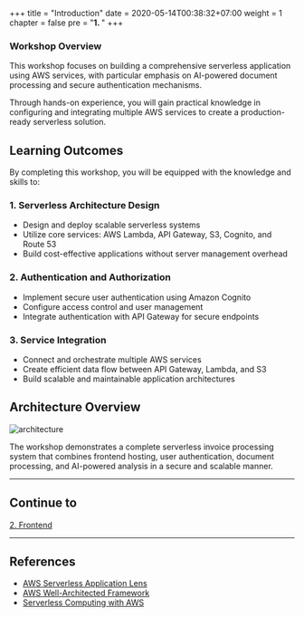 +++
title = "Introduction"
date = 2020-05-14T00:38:32+07:00
weight = 1
chapter = false
pre = "<b>1. </b>"
+++

### Workshop Overview

This workshop focuses on building a comprehensive serverless application using AWS services, with particular emphasis on AI-powered document processing and secure authentication mechanisms.

Through hands-on experience, you will gain practical knowledge in configuring and integrating multiple AWS services to create a production-ready serverless solution.

## Learning Outcomes

By completing this workshop, you will be equipped with the knowledge and skills to:

### 1. Serverless Architecture Design
- Design and deploy scalable serverless systems
- Utilize core services: AWS Lambda, API Gateway, S3, Cognito, and Route 53
- Build cost-effective applications without server management overhead

### 2. Authentication and Authorization
- Implement secure user authentication using Amazon Cognito
- Configure access control and user management
- Integrate authentication with API Gateway for secure endpoints

### 3. Service Integration
- Connect and orchestrate multiple AWS services
- Create efficient data flow between API Gateway, Lambda, and S3
- Build scalable and maintainable application architectures

## Architecture Overview

![architecture](/images/1/architecture.png?width=90pc)

The workshop demonstrates a complete serverless invoice processing system that combines frontend hosting, user authentication, document processing, and AI-powered analysis in a secure and scalable manner.

---

## Continue to

[2. Frontend](../2-frontend/)

---

## References

- [AWS Serverless Application Lens](https://docs.aws.amazon.com/wellarchitected/latest/serverless-applications-lens/)
- [AWS Well-Architected Framework](https://aws.amazon.com/architecture/well-architected/)
- [Serverless Computing with AWS](https://aws.amazon.com/serverless/)
